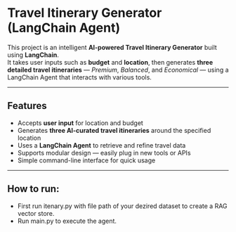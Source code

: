 #  Travel Itinerary Generator (LangChain Agent)

This project is an intelligent **AI-powered Travel Itinerary Generator** built using **LangChain**.  
It takes user inputs such as **budget** and **location**, then generates **three detailed travel itineraries** — *Premium*, *Balanced*, and *Economical* — using a LangChain Agent that interacts with various tools.

---

##  Features

- Accepts **user input** for location and budget  
- Generates **three AI-curated travel itineraries** around the specified location  
- Uses a **LangChain Agent** to retrieve and refine travel data  
- Supports modular design — easily plug in new tools or APIs  
- Simple command-line interface for quick usage

---

## How to run:
- First run itenary.py with file path of your dezired dataset to create a RAG vector store.
- Run main.py to execute the agent.
